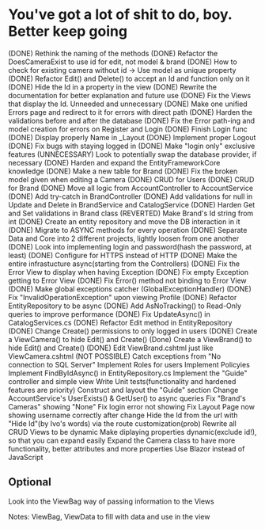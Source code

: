 # You've got a lot of shit to do, boy. Better keep going

(DONE) Rethink the naming of the methods
(DONE) Refactor the DoesCameraExist to use id for edit, not model & brand
(DONE) How to check for existing camera without id -> Use model as unique property
(DONE) Refactor Edit() and Delete() to accept an Id and function only on it
(DONE) Hide the Id in a property in the view
(DONE) Rewrite the documentation for better explanation and future use
(DONE) Fix the Views that display the Id. Unneeded and unnecessary
(DONE) Make one unified Errors page and redirect to it for errors with direct path
(DONE) Harden the validations before and after the database
(DONE) Fix the Error path-ing and model creation for errors on Register and Login
(DONE) Finish Login func
(DONE) Display properly Name in _Layout
(DONE) Implement proper Logout
(DONE) Fix bugs with staying logged in
(DONE) Make "login only" exclusive features
(UNNECESSARY) Look to potentially swap the database provider, if necessary
(DONE) Harden and expand the EntityFrameworkCore knowledge
(DONE) Make a new table for Brand
(DONE) Fix the broken model given when editing a Camera
(DONE) CRUD for Users
(DONE) CRUD for Brand
(DONE) Move all logic from AccountController to AccountService
(DONE) Add try-catch in BrandController
(DONE) Add validations for null in Update and Delete in BrandService and CatalogService
(DONE) Harden Get and Set validations in Brand class
(REVERTED) Make Brand's Id string from int
(DONE) Create an entity repository and move the DB interaction in it
(DONE) Migrate to ASYNC methods for every operation
(DONE) Separate Data and Core into 2 different projects, lightly loosen from one another
(DONE) Look into implementing login and password(hash the password, at least)
(DONE) Configure for HTTPS instead of HTTP
(DONE) Make the entire infrastucture async(starting from the Controllers)
(DONE) Fix the Error View to display when having Exception
(DONE) Fix empty Exception getting to Error View 
(DONE) Fix Error() method not binding to Error View
(DONE) Make global exceptions catcher (GlobalExceptionHandler)
(DONE) Fix "InvalidOperationException" upon viewing Profile
(DONE) Refactor EntityRepository to be async
(DONE) Add AsNoTracking() to Read-Only queries to improve performance
(DONE) Fix UpdateAsync() in CatalogServices.cs
(DONE) Refactor Edit method in EntityRepository
(DONE) Change Create() permissions to only logged in users
(DONE) Create a ViewCamera() to hide Edit() and Create()
(Done) Create a ViewBrand() to hide Edit() and Create()
(DONE) Edit ViewBrand.cshtml just like ViewCamera.cshtml
(NOT POSSIBLE) Catch exceptions from "No connection to SQL Server"
Implement Roles for users
Implement Policyies
Implement FindByIdAsync() in EntityRepository.cs
Implement the "Guide" controller and simple view
Write Unit tests(functionality and hardened features are priority)
Construct and layout the "Guide" section
Change AccountService's UserExists() & GetUser() to async queries
Fix "Brand's Cameras" showing "None"
Fix login error not showing
Fix Layout Page now showing username correctly after change
Hide the Id from the url with "Hide Id"(by Ivo's words) via the route customization(prob)
Rewrite all CRUD Views to be dynamic
Make diplaying properties dynamic(exclude id!), so that you can expand easily
Expand the Camera class to have more functionality, better attributes and more properties
Use Blazor instead of JavaScript

## Optional

Look into the ViewBag way of passing information to the Views

Notes:
ViewBag, ViewData to fill with data and use in the view
